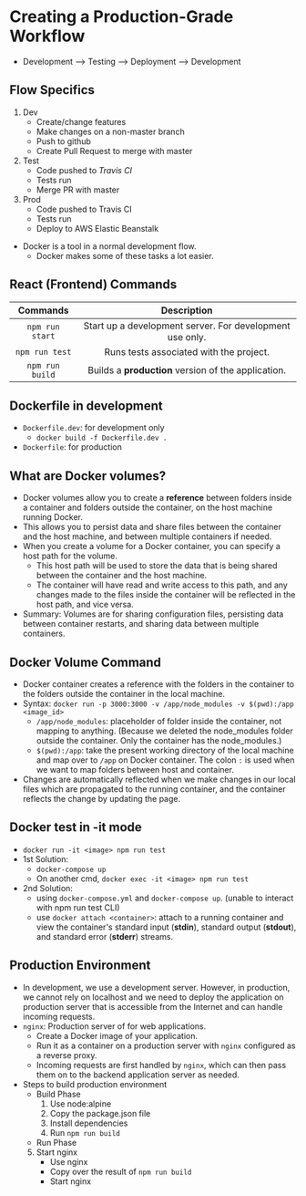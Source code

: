 # Creating a Production-Grade Workflow

- Development --> Testing --> Deployment --> Development

## Flow Specifics

1. Dev
   - Create/change features
   - Make changes on a non-master branch
   - Push to github
   - Create Pull Request to merge with master
2. Test
   - Code pushed to _Travis CI_
   - Tests run
   - Merge PR with master
3. Prod
   - Code pushed to Travis CI
   - Tests run
   - Deploy to AWS Elastic Beanstalk

- Docker is a tool in a normal development flow.
  - Docker makes some of these tasks a lot easier.

## React (Frontend) Commands

|    Commands     |                       Description                        |
| :-------------: | :------------------------------------------------------: |
| `npm run start` | Start up a development server. For development use only. |
| `npm run test`  |         Runs tests associated with the project.          |
| `npm run build` |   Builds a **production** version of the application.    |

## Dockerfile in development

- `Dockerfile.dev`: for development only
    - `docker build -f Dockerfile.dev .`
- `Dockerfile`: for production

## What are Docker volumes?

- Docker volumes allow you to create a **reference** between folders inside a container and folders outside the container, on the host machine running Docker.
- This allows you to persist data and share files between the container and the host machine, and between multiple containers if needed.
- When you create a volume for a Docker container, you can specify a host path for the volume. 
    - This host path will be used to store the data that is being shared between the container and the host machine.
    - The container will have read and write access to this path, and any changes made to the files inside the container will be reflected in the host path, and vice versa.
- Summary: Volumes are for sharing configuration files, persisting data between container restarts, and sharing data between multiple containers.

## Docker Volume Command

- Docker container creates a reference with the folders in the container to the folders outside the container in the local machine.
- Syntax: `docker run -p 3000:3000 -v /app/node_modules -v $(pwd):/app <image_id>`
    - `/app/node_modules`: placeholder of folder inside the container, not mapping to anything. (Because we deleted the node_modules folder outside the container. Only the container has the node_modules.)
    - `$(pwd):/app`: take the present working directory of the local machine and map over to `/app` on Docker container. The colon `:` is used when we want to map folders between host and container.
- Changes are automatically reflected when we make changes in our local files which are propagated to the running container, and the container reflects the change by updating the page.

## Docker test in -it mode

- `docker run -it <image> npm run test`
- 1st Solution:
    - `docker-compose up`
    - On another cmd, `docker exec -it <image> npm run test`
- 2nd Solution:
    - using `docker-compose.yml` and `docker-compose up`. (unable to interact with npm run test CLI)
    - use `docker attach <container>`: attach to a running container and view the container's standard input (**stdin**), standard output (**stdout**), and standard error (**stderr**) streams.

## Production Environment

- In development, we use a development server. However, in production, we cannot rely on localhost and we need to deploy the application on production server that is accessible from the Internet and can handle incoming requests.
- `nginx`: Production server of for web applications.
    - Create a Docker image of your application.
    - Run it as a container on a production server with `nginx` configured as a reverse proxy.
    - Incoming requests are first handled by `nginx`, which can then pass them on to the backend application server as needed.
- Steps to build production environment
    - Build Phase
        1. Use node:alpine
        2. Copy the package.json file
        3. Install dependencies
        4. Run `npm run build`
    - Run Phase
    5. Start nginx
        - Use nginx
        - Copy over the result of `npm run build`
        - Start nginx

